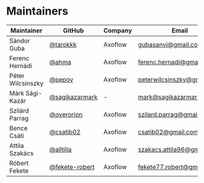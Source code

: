 # Maintainers

| Maintainer        | GitHub                                             | Company   | Email                                                           |
|-------------------|----------------------------------------------------|-----------|-----------------------------------------------------------------|
| Sándor Guba       | [@tarokkk](https://github.com/tarokkk)             | Axoflow   | [gubasanyi@gmail.com](mailto:gubasanyi@gmail.com)               |
| Ferenc Hernádi    | [@ahma](https://github.com/ahma)                   | Axoflow   | [ferenc.hernadi@gmail.com](mailto:ferenc.hernadi@gmail.com)     |
| Péter Wilcsinszky | [@pepov](https://github.com/pepov)                 | Axoflow   | [peterwilcsinszky@gmail.com](mailto:peterwilcsinszky@gmail.com) |
| Márk Sági-Kazár   | [@sagikazarmark](https://github.com/sagikazarmark) | -         | [mark@sagikazarmark.hu](mailto:mark@sagikazarmark.hu)           |
| Szilárd Parrag    | [@overorion](https://github.com/overorion)         | Axoflow   | [szilard.parrag@gmail.com](mailto:szilard.parrag@gmail.com)     |
| Bence Csáti       | [@csatib02](https://github.com/csatib02)           | Axoflow   | [csatib02@gmail.com](mailto:csatib02@gmail.com)                 |
| Attila Szakács    | [@alltilla](https://github.com/alltilla)           | Axoflow   | [szakacs.attila96@gmail.com](mailto:szakacs.attila96@gmail.com) |
| Róbert Fekete     | [@fekete-robert](https://github.com/fekete-robert) | Axoflow   | [fekete77.robert@gmail.com](mailto:fekete77.robert@gmail.com)   |
